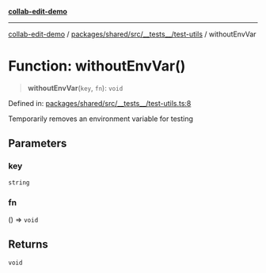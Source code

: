 [**collab-edit-demo**](../../../../../../README.md)

***

[collab-edit-demo](../../../../../../README.md) / [packages/shared/src/\_\_tests\_\_/test-utils](../README.md) / withoutEnvVar

# Function: withoutEnvVar()

> **withoutEnvVar**(`key`, `fn`): `void`

Defined in: [packages/shared/src/\_\_tests\_\_/test-utils.ts:8](https://github.com/austyle-io/pub-sub-demo/blob/00b2f1e9b947d5e964db5c3be9502513c4374263/packages/shared/src/__tests__/test-utils.ts#L8)

Temporarily removes an environment variable for testing

## Parameters

### key

`string`

### fn

() => `void`

## Returns

`void`
